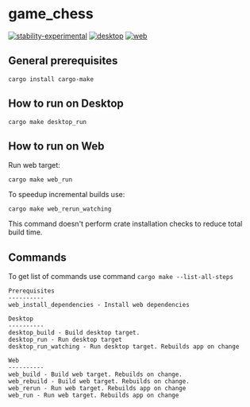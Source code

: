 # game_chess
[![stability-experimental](https://img.shields.io/badge/stability-experimental-orange.svg)](https://github.com/emersion/stability-badges#experimental) [![desktop](https://github.com/obox-systems/game_chess/actions/workflows/DesktopPush.yml/badge.svg)](https://github.com/obox-systems/game_chess/actions/workflows/DesktopPush.yml) [![web](https://github.com/obox-systems/game_chess/actions/workflows/WebPush.yml/badge.svg)](https://github.com/obox-systems/game_chess/actions/workflows/WebPush.yml)

## General prerequisites

```
cargo install cargo-make
```

## How to run on Desktop

```
cargo make desktop_run
```

## How to run on Web

Run web target:

```
cargo make web_run
```

To speedup incremental builds use:

```
cargo make web_rerun_watching
```

This command doesn't perform crate installation checks to reduce total build time.


## Commands

To get list of commands use command `cargo make --list-all-steps`

```
Prerequisites
----------
web_install_dependencies - Install web dependencies

Desktop
----------
desktop_build - Build desktop target.
desktop_run - Run desktop target
desktop_run_watching - Run desktop target. Rebuilds app on change

Web
----------
web_build - Build web target. Rebuilds on change.
web_rebuild - Build web target. Rebuilds on change.
web_rerun - Run web target. Rebuilds app on change
web_run - Run web target. Rebuilds app on change
```


